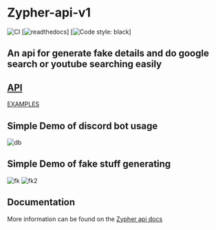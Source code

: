 # Zypher-api-v1
![CI](https://github.com/PyGithub/PyGithub/workflows/CI/badge.svg)
[![readthedocs](https://img.shields.io/badge/docs-latest-brightgreen.svg?style=flat)]
[![Code style: black](https://img.shields.io/badge/code%20style-black-000000.svg)]

An api for generate fake details and do google search or youtube searching easily
---
[API](https://zypher.pythonanywhere.com)
---
[EXAMPLES](https://zypher.pythonanywhere.com/examples)

## Simple Demo of discord bot usage
![db](https://i.postimg.cc/MGbBCj4j/Screenshot.png)
## Simple Demo of fake stuff generating
![fk](https://i.postimg.cc/yYpCTQ8D/Screenshot.png)
![fk2](https://i.postimg.cc/7ZztTmG8/Screenshot.png)


## Documentation

More information can be found on the [Zypher api docs](https://zypher.pythonanywhere.com/examples)


